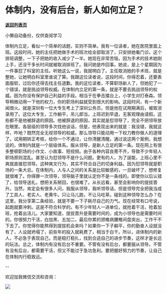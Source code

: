 # 体制内，没有后台，新人如何立足？

[**返回列表页**](/gzh/费曼的小茶馆)

小懒自动备份，仅供查阅学习

体制内立足，看似一个简单的话题，实则不简单。我有一位读者，她在医院里面上班。这段时间，她的主任把她做手术的班次给全部取消了，只安排她看门诊。这个排班调整，一下子把她的收入减少了一半。她现在非常苦恼，因为手术的技术她刚上手，还没干多长时间就被取消排班了。我问她是咋回事。她说，是上个星期因为一件事怼了科室的主任。听她这么一说，我就明白了。主任取消她的手术班，就是整她，让她明白科室里谁说了算。我跟这位读者说，这段时间，你得忍着，还要表面服软，过后你还得去找主任道歉。我的这位读者，不算职场新人了，但她犯了一个错误，就是挑战领导权威。在体制内立足的第一条，就是不要去挑战领导的权威。因为你没有保护自己利益的手段。相当于在拳击擂台上，小学生对打泰森。领导稍微动用一下他的权力，你的职场利益就受到很大的影响。这段时间，有一个新闻很火。就是深圳有一位大专生考上了深圳公务员，但是他在试用期满后，被取消录用了。这位大专生，工作躺平，吊儿郎当，上班迟到早退，无客观理由请假。这些都不是他被辞退的原因。他被辞退的原因，其实就是怼领导了，完全不把领导放在眼里。各层级的领导多次找他谈话，但是，他表现出来的就是：我没错，我就这样，咋地？既然完全无视领导的权威，那么领导只能动用一下权力教你做人的道理了。试用期转正考核，给你一个不通过，让你清醒清醒。通过说这两个案例，我想说的，体制内就是一个层级体系。服从领导，是新人立足的第一条。现在网上有很多整顿职场的小作文、小故事、短视频。由于各种内容良莠不齐，导致不少年轻人职场原则混乱。甚至认为怼领导不是什么问题。更有的人，为了逞能，上班心里不爽就直接怼领导。这种爽文行为，其实不符合自己的切身利益。因为怼领导就是职场的一条大忌。在体制内，人与人之间的关系是比较敏感的，一旦破坏了，想修复就很难了。你得罪一次领导，领导脑子里就认定你不是一条线的。即使你以后认错了，给领导送礼，想把关系掰回，也很难了。从长远看，甚至会影响你的提拔晋升。当然，肯定会有很多人问，我服从领导，我听领导话，但是领导完全把我当成了工具人、老实人、老黄牛。只让马儿跑，不让马吃草。碰到这种领导怎么办？在这里，我分享第二条经验，就是不要一下子耗尽自己的力气。现在经常有口号说，起跑就要冲刺。这是不符合科学的。有不少年轻人一进单位，就抢着干活，抢着加班，抢着出活儿。大家要知道，提拔晋升是需要时间的，成为小领导也是需要时间的。你很努力干活，白加黑、五加二，最后你累的颈椎病腰椎间盘突出，工作干不下去了。你觉得你能熬得到提拔机会来吗？如果你一下子躺平，你的勤奋人设就没有了，人设就坍塌了，前些年的投入就耗费了，相当于白干。所以，进体制内的新人，不必急于表现自己，而是稳打稳扎，找到合适自己的进步节奏，这样才是长远的玩法。总之，体制内有没有后台不重要。不管有没有后台，都要服从领导。不管有没有后台，都需要干活，但又不能过于急功急利。要把握好努力的节奏，让自己在体制内行稳致远。

\--  

欢迎加我微信交流和咨询：  

![](https://mmbiz.qpic.cn/mmbiz_jpg/4ufdCXwkRArXJOgKic3pgrRsdiawr1ibm7mzPQvlZ8ceOlTw0g6TicS0NCIt6duqBrYAj2ElGykGf0WLqTeDmKEHJQ/640?wx_fmt=jpeg)

  


